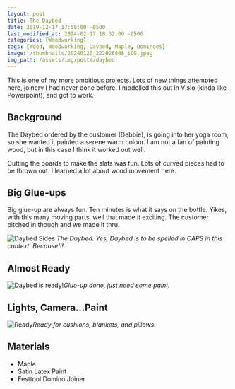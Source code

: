 ```yaml
---
layout: post
title: The Daybed
date: 2019-12-17 17:58:00 -0500
last_modified_at: 2024-02-17 18:32:00 -0500
categories: [Woodworking]
tags: [Wood, Woodworking, Daybed, Maple, Dominoes]
image: /thumbnails/20240120_222026808_iOS.jpeg
img_path: /assets/img/posts/daybed
---
```


This is one of my more ambitious projects. Lots of new things attempted here, joinery I had never done before.  I modelled this out in Visio (kinda like Powerpoint), and got to work.

## Background

The Daybed ordered by the customer (Debbie), is going into her yoga room, so she wanted it painted a serene warm colour.  I am not a fan of painting wood, but in this case I think it worked out well.

Cutting the boards to make the slats was fun.  Lots of curved pieces had to be thrown out.  I learned a lot about wood movement here.

## Big Glue-ups

Big glue-up are always fun.  Ten minutes is what it says on the bottle.  Yikes, with this many moving parts, well that made it exciting.  The customer pitched in though and we made it thru.

![Daybed Sides][Daybed Sides]
_The Daybed.  Yes, Daybed is to be spelled in CAPS in this context.  Because!!!_

## Almost Ready

![Daybed is ready!][Daybed Ready]_Glue-up done, just need some paint._

## Lights, Camera...Paint

![Ready][Daybed Uncovered]_Ready for cushions, blankets, and pillows._

## Materials

- Maple
- Satin Latex Paint
- Festtool Domino Joiner

[Daybed Sides]: 20191006_210910.jpeg
[Daybed Uncovered]: 20191225_174206.jpeg
[Daybed Ready]: 20191101_212037.jpeg
